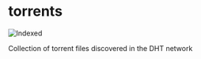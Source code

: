 torrents 
========
![Indexed](https://img.shields.io/badge/indexed-102195-blue)

Collection of torrent files discovered in the DHT network
